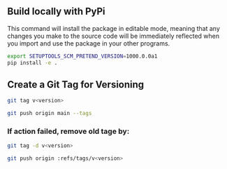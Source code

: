 ## Build locally with PyPi
This command will install the package in editable mode, meaning that any changes you make to the source code will be immediately reflected when you import and use the package in your other programs.
```bash
export SETUPTOOLS_SCM_PRETEND_VERSION=1000.0.0a1
pip install -e .
```

## Create a Git Tag for Versioning
```bash
git tag v<version>
```
```bash
git push origin main --tags
```
### If action failed, remove old tage by:
```bash
git tag -d v<version>
```
```bash
git push origin :refs/tags/v<version>
```

